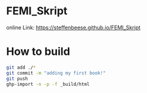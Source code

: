 # FEMI_Skript

online Link: https://steffenbeese.github.io/FEMI_Skript

# How to build

```bash
git add ./*
git commit -m "adding my first book!"
git push
ghp-import -n -p -f _build/html
```